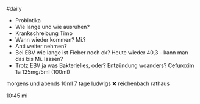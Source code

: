 #daily 

- Probiotika
- Wie lange und wie ausruhen?
- Krankschreibung Timo
- Wann wieder kommen? Mi.?
- Anti weiter nehmen?
- Bei EBV wie lange ist Fieber noch ok? Heute wieder 40,3 - kann man das bis Mi. lassen?
- Trotz EBV ja was Bakterielles, oder? Entzündung woanders?
Cefuroxim 1a 125mg/5ml (100ml)

morgens und abends 10ml 7 tage
ludwigs ❌
reichenbach rathaus 

10:45 mi

